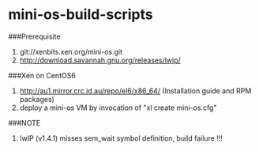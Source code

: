 # mini-os-build-scripts

###Prerequisite
1. git://xenbits.xen.org/mini-os.git
2. http://download.savannah.gnu.org/releases/lwip/

###Xen on CentOS6
1. http://au1.mirror.crc.id.au/repo/el6/x86_64/ (Installation guide and RPM packages)
2. deploy a mini-os VM by invocation of "xl create mini-os.cfg"

###NOTE
1. lwIP (v1.4.1) misses sem_wait symbol definition, build failure !!!
